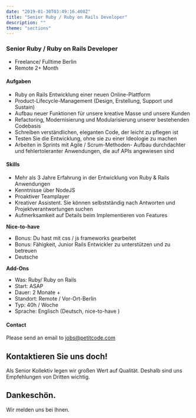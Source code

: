 ```yaml
---
date: "2019-01-30T03:49:16.408Z"
title: "Senior Ruby / Ruby on Rails Developer"
description: ""
theme: "sections"
---
```


<Sections>
<Section>
<SectionContent>

### Senior Ruby / Ruby on Rails Developer

* Freelance/ Fulltime Berlin
* Remote 2+ Month

#### Aufgaben
- Ruby on Rails Entwicklung einer neuen Online-Plattform
- Product-Lifecycle-Management (Design, Erstellung, Support und Sustain)
- Aufbau neuer Funktionen für unsere kreative Masse und unsere Kunden
- Refactoring, Modernisierung und Modularisierung unserer bestehenden Codebasis
- Schreiben verständlichen, eleganten Code, der leicht zu pflegen ist
- Testen Sie die Entwicklung, ohne sie zu einer Ideologie zu machen
- Arbeiten in Sprints mit Agile / Scrum-Methoden- Aufbau durchdachter und fehlertoleranter Anwendungen, die auf APIs angewiesen sind

#### Skills
- Mehr als 3 Jahre Erfahrung in der Entwicklung von Ruby & Rails Anwendungen
- Kenntnisse über NodeJS
- Proaktiver Teamplayer
- Kreativer Assistent. Sie können selbstständig nach Antworten und Projektverantwortungen suchen
- Aufmerksamkeit auf Details beim Implementieren von Features

**Nice-to-have**

- Bonus: Du hast mit css / js frameworks gearbeitet
- Bonus: Fähigkeit, Junior Rails Entwickler zu unterstützen und zu betreuen
- Deutsche

**Add-Ons**

- Was: Ruby/ Ruby on Rails
- Start: ASAP
- Dauer: 2 Monate +
- Standort: Remote / Vor-Ort-Berlin
- Typ: 40h / Woche
- Sprache: Englisch (Deutsch, nice-to-have )

#### Contact

Please send an email to [jobs@petitcode.com](mailto:jobs@petitcode.com)

</SectionContent>
</Section>
<Section inverted scrollId="contact">
<SectionContent>
<FreelancerForm scrollTo="contact">
<FormIntro>

# Kontaktieren Sie uns doch!

Als Senior Kollektiv legen wir großen Wert auf Qualität. Deshalb sind uns Empfehlungen von Dritten wichtig.

</FormIntro>
<FormSuccess>

# Dankeschön.

Wir melden uns bei Ihnen.

</FormSuccess>
</FreelancerForm>
</SectionContent>
</Section>
</Sections>
